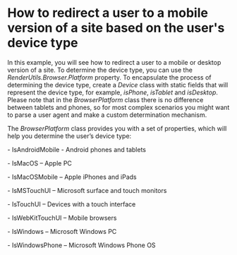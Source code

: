 # How to redirect a user to a mobile version of a site based on the user's device type


<p>In this example, you will see how to redirect a user to a mobile or desktop version of a site. To determine the device type, you can use the <em>RenderUtils.Browser.Platform</em> property. To encapsulate the process of determining the device type, create a <em>Device</em> class with static fields that will represent the device type, for example, <em>isPhone</em>, <em>isTablet</em> and <em>isDesktop</em>. Please note that in the <em>BrowserPlatform</em> class there is no difference between tablets and phones, so for most complex scenarios you might want to parse a user agent and make a custom determination mechanism.</p>
<p>The <em>BrowserPlatform</em> class provides you with a set of properties, which will help you determine the user’s device type:</p>
<p>- IsAndroidMobile - Android phones and tablets</p>
<p>- IsMacOS – Apple PC</p>
<p>- IsMacOSMobile – Apple iPhones and iPads</p>
<p>- IsMSTouchUI – Microsoft surface and touch monitors</p>
<p>- IsTouchUI – Devices with a touch interface</p>
<p>- IsWebKitTouchUI – Mobile browsers</p>
<p>- IsWindows – Microsoft Windows PC</p>
<p>- IsWindowsPhone – Microsoft Windows Phone OS</p>
<p> </p>

<br/>


